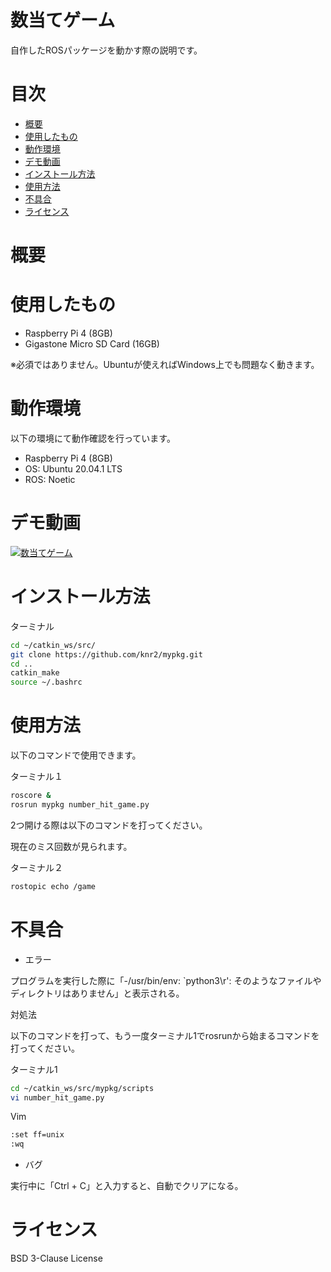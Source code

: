 # 数当てゲーム

自作したROSパッケージを動かす際の説明です。

# 目次

- [概要](#概要)
- [使用したもの](#使用したもの)
- [動作環境](#動作環境)
- [デモ動画](#デモ動画)
- [インストール方法](#インストール方法)
- [使用方法](#使用方法)
- [不具合](#不具合)
- [ライセンス](#ライセンス)

# 概要




# 使用したもの

- Raspberry Pi 4 (8GB)
- Gigastone Micro SD Card (16GB)

※必須ではありません。Ubuntuが使えればWindows上でも問題なく動きます。


# 動作環境

以下の環境にて動作確認を行っています。

- Raspberry Pi 4 (8GB)
- OS: Ubuntu 20.04.1 LTS
- ROS: Noetic


# デモ動画

[![数当てゲーム](http://img.youtube.com/vi/MDfyllj7h1Q/hqdefault.jpg)](https://youtu.be/MDfyllj7h1Q)


# インストール方法

ターミナル
```sh
cd ~/catkin_ws/src/
git clone https://github.com/knr2/mypkg.git
cd ..
catkin_make
source ~/.bashrc
```

# 使用方法

以下のコマンドで使用できます。

ターミナル１
```sh
roscore &
rosrun mypkg number_hit_game.py
```

2つ開ける際は以下のコマンドを打ってください。

現在のミス回数が見られます。

ターミナル２
```sh
rostopic echo /game
```

# 不具合

- エラー

プログラムを実行した際に「-/usr/bin/env: `python3\r': そのようなファイルやディレクトリはありません」と表示される。

対処法

以下のコマンドを打って、もう一度ターミナル1でrosrunから始まるコマンドを打ってください。

ターミナル1
```sh
cd ~/catkin_ws/src/mypkg/scripts
vi number_hit_game.py
```

Vim
```sh
:set ff=unix
:wq
```
- バグ

実行中に「Ctrl + C」と入力すると、自動でクリアになる。

# ライセンス

BSD 3-Clause License
